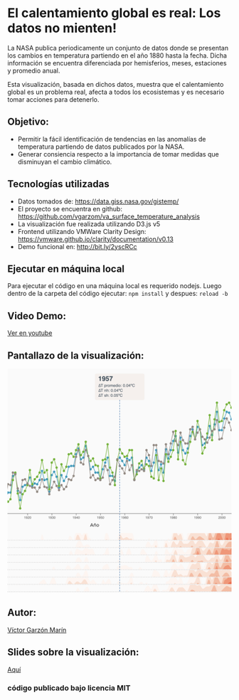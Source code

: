 # El calentamiento global es real: Los datos no mienten!
La NASA publica periodicamente un conjunto de datos donde se presentan los cambios en temperatura partiendo en el año 1880 hasta la fecha. Dicha información se encuentra diferenciada por hemisferios, meses, estaciones y promedio anual.

Esta visualización, basada en dichos datos, muestra que el calentamiento global es un problema real, afecta a todos los ecosistemas y es necesario tomar acciones para detenerlo.

## Objetivo:
- Permitir la fácil identificación de tendencias en las anomalías de temperatura partiendo de datos publicados por la NASA.
- Generar consiencia respecto a la importancia de tomar medidas que disminuyan el cambio climático.

## Tecnologías utilizadas
- Datos tomados de: https://data.giss.nasa.gov/gistemp/
- El proyecto se encuentra en github: https://github.com/vgarzom/va_surface_temperature_analysis
- La visualización fue realizada utilizando D3.js v5
- Frontend utilizando VMWare Clarity Design: https://vmware.github.io/clarity/documentation/v0.13
- Demo funcional en: http://bit.ly/2yscRCc

## Ejecutar en máquina local
Para ejecutar el código en una máquina local es requerido nodejs.
Luego dentro de la carpeta del código ejecutar: ```npm install``` y despues: ```reload -b```

## Video Demo:
[Ver en youtube](https://www.youtube.com/watch?v=dC8Wfn2IZ2s)

## Pantallazo de la visualización:
![alt text](https://raw.githubusercontent.com/vgarzom/va_surface_temperature_analysis/master/screenshot.png?raw=true)

## Autor:
[Víctor Garzón Marín](https://www.linkedin.com/in/v%C3%ADctor-garz%C3%B3n-mar%C3%ADn-25984b27/)

## Slides sobre la visualización: 
[Aquí](https://docs.google.com/presentation/d/1HW-ZNIPHV6orOhWxrAMLWoevhiKMMP2KchFI8FwkMK0/edit?usp=sharing)

### código publicado bajo licencia MIT
